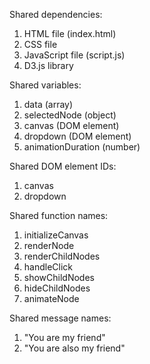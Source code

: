 Shared dependencies:

1. HTML file (index.html)
2. CSS file
3. JavaScript file (script.js)
4. D3.js library

Shared variables:

1. data (array)
2. selectedNode (object)
3. canvas (DOM element)
4. dropdown (DOM element)
5. animationDuration (number)

Shared DOM element IDs:

1. canvas
2. dropdown

Shared function names:

1. initializeCanvas
2. renderNode
3. renderChildNodes
4. handleClick
5. showChildNodes
6. hideChildNodes
7. animateNode

Shared message names:

1. "You are my friend"
2. "You are also my friend"